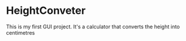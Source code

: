 # HeightConveter
This is my first GUI project. It's a calculator that converts the height into centimetres

